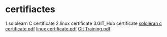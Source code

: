 # certifiactes
1.sololearn C certificate
2.linux certificate
3.GIT_Hub certificate
[sololeran c certificate.pdf](https://github.com/apakasha12/M1_contact-data/files/8402856/sololeran.c.certificate.pdf)
[linux certificate.pdf](https://github.com/apakasha12/M1_contact-data/files/8402857/linux.certificate.pdf)
[Git Training.pdf](https://github.com/apakasha12/M1_contact-data/files/8402858/Git.Training.pdf)
